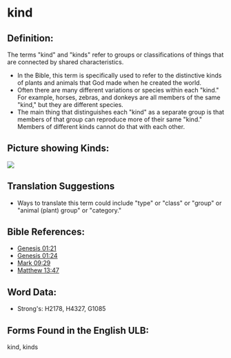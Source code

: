 # kind

## Definition:

The terms "kind" and "kinds" refer to groups or classifications of things that are connected by shared characteristics.

* In the Bible, this term is specifically used to refer to the distinctive kinds of plants and animals that God made when he created the world.
* Often there are many different variations or species within each "kind." For example, horses, zebras, and donkeys are all members of the same "kind," but they are different species.
* The main thing that distinguishes each "kind" as a separate group is that members of that group can reproduce more of their same "kind." Members of different kinds cannot do that with each other.

## Picture showing Kinds:

<a href="https://content.bibletranslationtools.org/WycliffeAssociates/en_tw/raw/branch/master/PNGs/k/Kinds.png"><img src="https://content.bibletranslationtools.org/WycliffeAssociates/en_tw/raw/branch/master/PNGs/k/Kinds.png" ></a>

## Translation Suggestions

* Ways to translate this term could include "type" or "class" or "group" or "animal (plant) group" or "category."

## Bible References:

* [Genesis 01:21](rc://en/tn/help/gen/01/21)
* [Genesis 01:24](rc://en/tn/help/gen/01/24)
* [Mark 09:29](rc://en/tn/help/mrk/09/29)
* [Matthew 13:47](rc://en/tn/help/mat/13/47)

## Word Data:

* Strong's: H2178, H4327, G1085

## Forms Found in the English ULB:

kind, kinds
